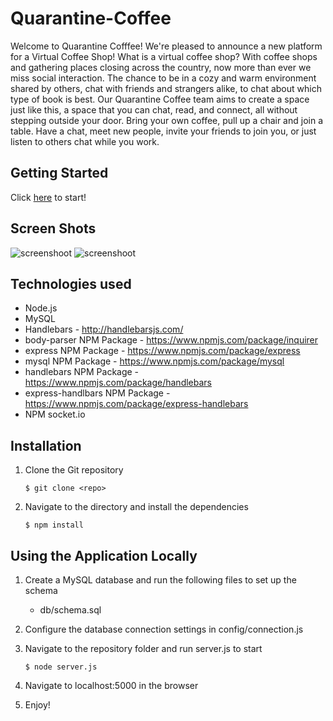 # Quarantine-Coffee
Welcome to Quarantine Cofffee! We're pleased to announce a new platform for a Virtual Coffee Shop!
What is a virtual coffee shop? With coffee shops and gathering places closing across the country, now more than ever we miss social interaction. The chance to be in a cozy and warm environment shared by others, chat with friends and strangers alike, to chat about which type of book is best. Our Quarantine Coffee team aims to create a space just like this, a space that you can chat, read, and connect, all without stepping outside your door. Bring your own coffee, pull up a chair and join a table. Have a chat, meet new people, invite your friends to join you, or just listen to others chat while you work.

## Getting Started
Click <a href="https://quarantine-coffee.herokuapp.com/">here</a> to start!

## Screen Shots
![screenshoot](public/assets/img/screenshot1.png)
![screenshoot](public/assets/img/screenshot2.png)

## Technologies used
- Node.js
- MySQL
- Handlebars - http://handlebarsjs.com/
- body-parser NPM Package - https://www.npmjs.com/package/inquirer
- express NPM Package - https://www.npmjs.com/package/express
- mysql NPM Package - https://www.npmjs.com/package/mysql
- handlebars NPM Package - https://www.npmjs.com/package/handlebars
- express-handlbars NPM Package - https://www.npmjs.com/package/express-handlebars
- NPM socket.io

## Installation
1. Clone the Git repository

   ```
   $ git clone <repo>
   ```
2. Navigate to the directory and install the dependencies 
   ```
   $ npm install
   ```

## Using the Application Locally
1. Create a MySQL database and run the following files to set up the schema
    * db/schema.sql
2. Configure the database connection settings in config/connection.js
3. Navigate to the repository folder and run server.js to start

   ```
   $ node server.js
   ```

4. Navigate to localhost:5000 in the browser

5. Enjoy!
